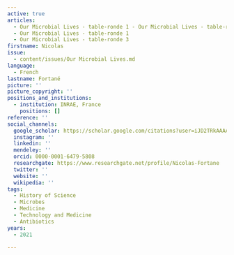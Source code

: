 ```yaml
---
active: true
articles:
  - Our Microbial Lives - table-ronde 1 - Our Microbial Lives - table-ronde 3
  - Our Microbial Lives - table-ronde 1
  - Our Microbial Lives - table-ronde 3
firstname: Nicolas
issue:
  - content/issues/Our Microbial Lives.md
language:
  - French
lastname: Fortané
picture: ''
picture_copyright: ''
positions_and_institutions:
  - institution: INRAE, France
    positions: []
reference: ''
social_channels:
  google_scholar: https://scholar.google.com/citations?user=iJD2TRkAAAAJ&hl=fr
  instagram: ''
  linkedin: ''
  mendeley: ''
  orcid: 0000-0001-6479-5808
  researchgate: https://www.researchgate.net/profile/Nicolas-Fortane
  twitter: ''
  website: ''
  wikipedia: ''
tags:
  - History of Science
  - Microbes
  - Medicine
  - Technology and Medicine
  - Antibiotics
years:
  - 2021

---
```

